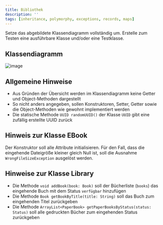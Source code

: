 ```yaml
---
title: Bibliothek
description: ''
tags: [inheritance, polymorphy, exceptions, records, maps]
---
```


Setze das abgebildete Klassendiagramm vollständig um. Erstelle zum Testen eine ausführbare Klasse und/oder eine Testklasse.

## Klassendiagramm
![image](https://user-images.githubusercontent.com/47243617/212540954-f87dfbd0-05a5-4fac-be2f-5aa7fac8a6fd.png)

## Allgemeine Hinweise
- Aus Gründen der Übersicht werden im Klassendiagramm keine Getter und Object-Methoden dargestellt
- So nicht anders angegeben, sollen Konstruktoren, Setter, Getter sowie die Object-Methoden wie gewohnt implementiert werden
- Die statische Methode `UUID randomUUID()` der Klasse `UUID` gibt eine zufällig erstellte UUID zurück

## Hinweis zur Klasse EBook
Der Konstruktor soll alle Attribute initialisieren. Für den Fall, dass die eingehende Dateigröße kleiner gleich Null ist, soll die Ausnahme `WrongFileSizeException` ausgelöst werden.

## Hinweise zur Klasse Library
- Die Methode `void addBook(book: Book)` soll der Bücherliste (`books`) das eingehende Buch mit dem Status `verfügbar` hinzufügen
- Die Methode `Book getBookByTitle(title: String)` soll das Buch zum eingehenden Titel zurückgeben
- Die Methode `ArrayList<PaperBook> getPaperBooksByStatus(status: Status)` soll alle gedruckten Bücher zum eingehenden Status zurückgeben
